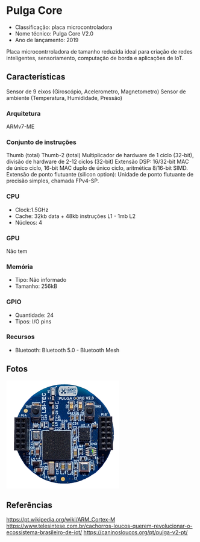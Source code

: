 # Pulga Core

- Classificação: placa microcontroladora
- Nome técnico: Pulga Core V2.0
- Ano de lançamento: 2019

Placa microcontrroladora de tamanho reduzida ideal para criação de redes inteligentes, sensoriamento, computação de borda e aplicações de IoT.

## Características
Sensor de 9 eixos (Giroscópio, Acelerometro, Magnetometro)
Sensor de ambiente (Temperatura, Humididade, Pressão)

### Arquitetura
ARMv7-ME

### Conjunto de instruções
Thumb (total)
Thumb-2 (total)
Multiplicador de hardware de 1 ciclo (32-bit), divisão de hardware de 2-12 ciclos (32-bit)
Extensão DSP: 16/32-bit MAC de único ciclo, 16-bit MAC duplo de único ciclo, aritmética 8/16-bit SIMD.
Extensão de ponto flutuante (silicon option): Unidade de ponto flutuante de precisão simples, chamada FPv4-SP.

### CPU

- Clock:1.5GHz
- Cache: 32kb data + 48kb instruções L1 - 1mb L2
- Núcleos: 4

### GPU
Não tem

### Memória
- Tipo: Não informado
- Tamanho: 256kB

### GPIO
- Quantidade: 24
- Tipos: I/O pins

### Recursos

- Bluetooth: Bluetooth 5.0 - Bluetooth Mesh

## Fotos

![pulga-core.png](imgs/pulga-core.png)

## Referências

https://pt.wikipedia.org/wiki/ARM_Cortex-M
https://www.telesintese.com.br/cachorros-loucos-querem-revolucionar-o-ecossistema-brasileiro-de-iot/
https://caninosloucos.org/pt/pulga-v2-pt/